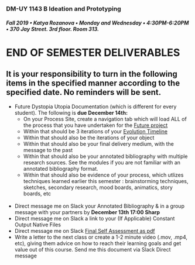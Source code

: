 ### DM-UY 1143 B Ideation and Prototyping
##### Fall 2019 • Katya Rozanova • Monday and Wednesday • 4:30PM-6:20PM • 370 Jay Street. 3rd floor. Room 313.  


# END OF SEMESTER DELIVERABLES

 
## It is your responsibility to turn in the following items in the specified manner according to the specified date. No reminders will be sent.

<ul>
<li>Future Dystopia Utopia Documentation (which is different for every student). The following is <strong> due December 14th: </strong> <br> 
	<ul> 
		<li> On your Process Site, create a navigation tab which will load ALL of the process that you have undertaken for the <a href="future.md">Future project</a></li>
		<li> Within that should be 3 iterations of your <a href="evolution_timeline.md"> Evolution Timeline </a></li>
		<li> Within that should also be the iterations of your object</li>
		<li> Within that should also be your final delivery medium, with the message to the past </li>
		<li> Within that should also be your annotated bibliography with multiple research sources. See the modules if you are not familiar with an annotated bibliography format. </li>
		<li> Within that should also be evidence of your process, which utlizes techniques learned earlier this semester : brainstorming techniques, sketches, secondary research, mood boards, animatics, story boards, etc </li>
	</ul></li> <br> 
<li>Direct message me on Slack your  Annotated Bibliography &amp; in a group message with your partners by <strong> December 13th 17:00 Sharp </strong></li>
<li> Direct message me on Slack a link to your (If Applicable) Constant Output Native Files </li>
<li>Direct message me on Slack <a href = "I&P_final_self_assessment_2018.pdf"> Final Self Assessment as pdf </a> </li>
<Li>Write a letter to the next class or create a 1-2 minute video (.mov, .mp4, etc), giving them advice on how to reach their learning goals and get value out of this course. Send me this document via Slack Direct message </li>
</ul>






